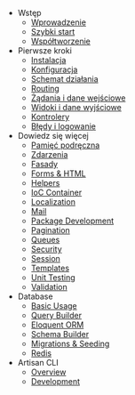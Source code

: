 - Wstęp
    - [Wprowadzenie](/introduction)
    - [Szybki start](/quick)
    - [Współtworzenie](/contributing)
- Pierwsze kroki
    - [Instalacja](/installation)
    - [Konfiguracja](/configuration)
    - [Schemat działania](/lifecycle)
    - [Routing](/routing)
    - [Żądania i dane wejściowe](/requests)
    - [Widoki i dane wyjściowe](/responses)
    - [Kontrolery](/controllers)
    - [Błędy i logowanie](/errors)
- Dowiedz się więcej
    - [Pamięć podręczna](/cache)
    - [Zdarzenia](/events)
    - [Fasady](/facades)
    - [Forms & HTML](/html)
    - [Helpers](/helpers)
    - [IoC Container](/ioc)
    - [Localization](/localization)
    - [Mail](/mail)
    - [Package Development](/packages)
    - [Pagination](/pagination)
    - [Queues](/queues)
    - [Security](/security)
    - [Session](/session)
    - [Templates](/templates)
    - [Unit Testing](/testing)
    - [Validation](/validation)
- Database
    - [Basic Usage](/database)
    - [Query Builder](/queries)
    - [Eloquent ORM](/eloquent)
    - [Schema Builder](/schema)
    - [Migrations & Seeding](/migrations)
    - [Redis](/redis)
- Artisan CLI
    - [Overview](/artisan)
    - [Development](/commands)